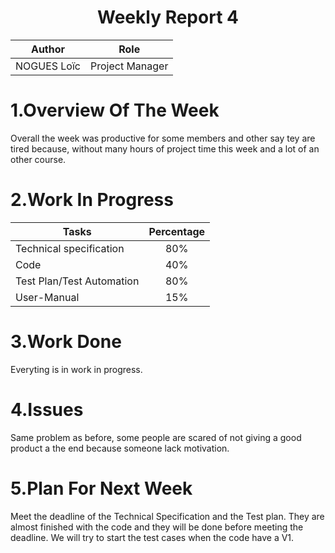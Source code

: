 <h1 align="center"> Weekly Report 4 </h1>

| Author      | Role            |
| ----------- | --------------- |
| NOGUES Loïc | Project Manager |
# 1.Overview Of The Week
Overall the week was productive for some members and other say tey are tired because, without many hours of project time this week and a lot of an other course.





# 2.Work In Progress
| Tasks                     | Percentage |
| ------------------------- | :--------: |
| Technical specification   |    80%     |
| Code                      |    40%     |
| Test Plan/Test Automation |    80%     |
| User-Manual               |    15%     |






# 3.Work Done
Everyting is in work in progress.




# 4.Issues
Same problem as before, some people are scared of not giving a good product a the end because someone lack motivation.






# 5.Plan For Next Week
Meet the deadline of the Technical Specification and the Test plan.
They are almost finished with the code and they will be done before meeting the deadline.
We will try to start the test cases when the code have a V1.